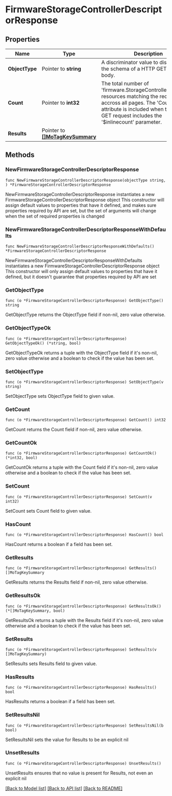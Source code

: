 # FirmwareStorageControllerDescriptorResponse

## Properties

Name | Type | Description | Notes
------------ | ------------- | ------------- | -------------
**ObjectType** | Pointer to **string** | A discriminator value to disambiguate the schema of a HTTP GET response body. | 
**Count** | Pointer to **int32** | The total number of &#39;firmware.StorageControllerDescriptor&#39; resources matching the request, accross all pages. The &#39;Count&#39; attribute is included when the HTTP GET request includes the &#39;$inlinecount&#39; parameter. | [optional] 
**Results** | Pointer to [**[]MoTagKeySummary**](mo.TagKeySummary.md) |  | [optional] 

## Methods

### NewFirmwareStorageControllerDescriptorResponse

`func NewFirmwareStorageControllerDescriptorResponse(objectType string, ) *FirmwareStorageControllerDescriptorResponse`

NewFirmwareStorageControllerDescriptorResponse instantiates a new FirmwareStorageControllerDescriptorResponse object
This constructor will assign default values to properties that have it defined,
and makes sure properties required by API are set, but the set of arguments
will change when the set of required properties is changed

### NewFirmwareStorageControllerDescriptorResponseWithDefaults

`func NewFirmwareStorageControllerDescriptorResponseWithDefaults() *FirmwareStorageControllerDescriptorResponse`

NewFirmwareStorageControllerDescriptorResponseWithDefaults instantiates a new FirmwareStorageControllerDescriptorResponse object
This constructor will only assign default values to properties that have it defined,
but it doesn't guarantee that properties required by API are set

### GetObjectType

`func (o *FirmwareStorageControllerDescriptorResponse) GetObjectType() string`

GetObjectType returns the ObjectType field if non-nil, zero value otherwise.

### GetObjectTypeOk

`func (o *FirmwareStorageControllerDescriptorResponse) GetObjectTypeOk() (*string, bool)`

GetObjectTypeOk returns a tuple with the ObjectType field if it's non-nil, zero value otherwise
and a boolean to check if the value has been set.

### SetObjectType

`func (o *FirmwareStorageControllerDescriptorResponse) SetObjectType(v string)`

SetObjectType sets ObjectType field to given value.


### GetCount

`func (o *FirmwareStorageControllerDescriptorResponse) GetCount() int32`

GetCount returns the Count field if non-nil, zero value otherwise.

### GetCountOk

`func (o *FirmwareStorageControllerDescriptorResponse) GetCountOk() (*int32, bool)`

GetCountOk returns a tuple with the Count field if it's non-nil, zero value otherwise
and a boolean to check if the value has been set.

### SetCount

`func (o *FirmwareStorageControllerDescriptorResponse) SetCount(v int32)`

SetCount sets Count field to given value.

### HasCount

`func (o *FirmwareStorageControllerDescriptorResponse) HasCount() bool`

HasCount returns a boolean if a field has been set.

### GetResults

`func (o *FirmwareStorageControllerDescriptorResponse) GetResults() []MoTagKeySummary`

GetResults returns the Results field if non-nil, zero value otherwise.

### GetResultsOk

`func (o *FirmwareStorageControllerDescriptorResponse) GetResultsOk() (*[]MoTagKeySummary, bool)`

GetResultsOk returns a tuple with the Results field if it's non-nil, zero value otherwise
and a boolean to check if the value has been set.

### SetResults

`func (o *FirmwareStorageControllerDescriptorResponse) SetResults(v []MoTagKeySummary)`

SetResults sets Results field to given value.

### HasResults

`func (o *FirmwareStorageControllerDescriptorResponse) HasResults() bool`

HasResults returns a boolean if a field has been set.

### SetResultsNil

`func (o *FirmwareStorageControllerDescriptorResponse) SetResultsNil(b bool)`

 SetResultsNil sets the value for Results to be an explicit nil

### UnsetResults
`func (o *FirmwareStorageControllerDescriptorResponse) UnsetResults()`

UnsetResults ensures that no value is present for Results, not even an explicit nil

[[Back to Model list]](../README.md#documentation-for-models) [[Back to API list]](../README.md#documentation-for-api-endpoints) [[Back to README]](../README.md)


